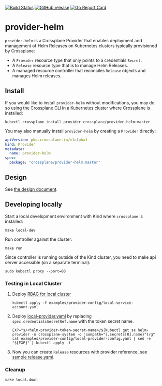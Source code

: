 [![Build Status](https://jenkinsci.upbound.io/job/crossplane/job/provider-helm/job/provider-helm/job/master/badge/icon)](https://jenkinsci.upbound.io/job/crossplane/job/provider-helm/job/provider-helm/job/master/)
[![GitHub release](https://img.shields.io/github/release/crossplane-contrib/provider-helm/all.svg?style=flat-square)](https://github.com/crossplane-contrib/provider-helm/releases)
[![Go Report Card](https://goreportcard.com/badge/github.com/crossplane-contrib/provider-helm)](https://goreportcard.com/report/github.com/crossplane-contrib/provider-helm)

# provider-helm

`provider-helm` is a Crossplane Provider that enables deployment and management
of Helm Releases on Kubernetes clusters typically provisioned by Crossplane:

- A `Provider` resource type that only points to a credentials `Secret`.
- A `Release` resource type that is to manage Helm Releases.
- A managed resource controller that reconciles `Release` objects and manages Helm releases.

## Install

If you would like to install `provider-helm` without modifications, you may do
so using the Crossplane CLI in a Kubernetes cluster where Crossplane is
installed:

```console
kubectl crossplane install provider crossplane/provider-helm:master
```

You may also manually install `provider-helm` by creating a `Provider` directly:

```yaml
apiVersion: pkg.crossplane.io/v1alpha1
kind: Provider
metadata:
  name: provider-helm
spec:
  package: "crossplane/provider-helm:master"
```

## Design 

See [the design document](https://github.com/crossplane/crossplane/blob/master/design/one-pager-helm-provider.md).

## Developing locally

Start a local development environment with Kind where `crossplane` is installed:

```
make local-dev
```

Run controller against the cluster:

```
make run
```

Since controller is running outside of the Kind cluster, you need to make api server accessible (on a separate terminal):

```
sudo kubectl proxy --port=80
```

### Testing in Local Cluster

1. Deploy [RBAC for local cluster](examples/provider-config/local-service-account.yaml)

    ```
    kubectl apply -f examples/provider-config/local-service-account.yaml
    ```
1. Deploy [local-provider.yaml](examples/provider-config/local-provider-config.yaml) by replacing `spec.credentialsSecretRef.name` with the token secret name.

    ```
    EXP="s/<helm-provider-token-secret-name>/$(kubectl get sa helm-provider -n crossplane-system -o jsonpath="{.secrets[0].name}")/g"
    cat examples/provider-config/local-provider-config.yaml | sed -e "${EXP}" | kubectl apply -f -
    ```
1. Now you can create `Release` resources with provider reference, see [sample release.yaml](examples/sample/release.yaml).

### Cleanup

```
make local.down
```
